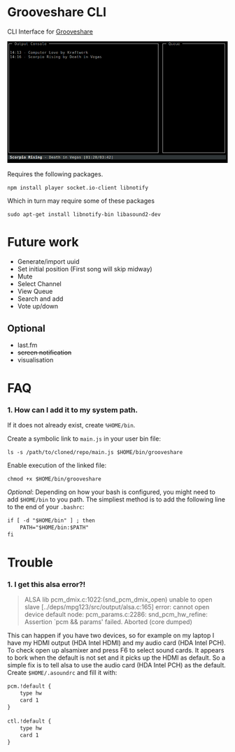 # Grooveshare CLI 

CLI Interface for [Grooveshare](http://grooveshare.co.uk)

![Alpha Screenshot](screenshot-alph01.png)

Requires the following packages.

	npm install player socket.io-client libnotify

Which in turn may require some of these packages

	sudo apt-get install libnotify-bin libasound2-dev 

# Future work

- Generate/import uuid
- Set initial position (First song will skip midway)
- Mute
- Select Channel
- View Queue
- Search and add
- Vote up/down


## Optional
- last.fm
- ~~screen notification~~
- visualisation

# FAQ

### 1. How can I add it to my system path. 

If it does not already exist, create ```%HOME/bin```.

Create a symbolic link to ```main.js``` in your user bin file:

	ls -s /path/to/cloned/repo/main.js $HOME/bin/grooveshare

Enable execution of the linked file: 

	chmod +x $HOME/bin/grooveshare

*Optional*: Depending on how your bash is configured, you might need to add
```$HOME/bin``` to you path. The simpliest method is to add the following line
to the end of your ```.bashrc```:

	if [ -d "$HOME/bin" ] ; then
	    PATH="$HOME/bin:$PATH"
	fi

# Trouble

### 1. I get this alsa error?!

> ALSA lib pcm_dmix.c:1022:(snd_pcm_dmix_open) unable to open slave
> [../deps/mpg123/src/output/alsa.c:165] error: cannot open device default
> node: pcm_params.c:2286: snd_pcm_hw_refine: Assertion `pcm && params' failed.
> Aborted (core dumped)

This can happen if you have two devices, so for example on my laptop I have my
HDMI output (HDA Intel HDMI) and my audio card (HDA Intel PCH). To check open
up alsamixer and press F6 to select sound cards. It appears to bork when the
default is not set and it picks up the HDMI as default. So a simple fix is to
tell alsa to use the audio card (HDA Intel PCH) as the default. Create
```$HOME/.asoundrc``` and fill it with:

	pcm.!default {
		type hw
		card 1
	}

	ctl.!default {
		type hw           
		card 1
	}


